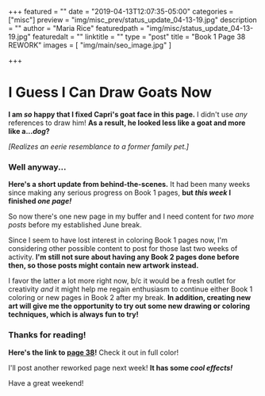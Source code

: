 +++
featured = ""
date = "2019-04-13T12:07:35-05:00"
categories = ["misc"]
preview = "img/misc_prev/status_update_04-13-19.jpg"
description = ""
author = "Maria Rice"
featuredpath = "img/misc/status_update_04-13-19.jpg"
featuredalt = ""
linktitle = ""
type = "post"
title = "Book 1 Page 38 REWORK"
images = [ "img/main/seo_image.jpg" ]

+++

# I Guess I Can Draw Goats Now

**I am _so_ happy that I fixed Capri's goat face in this page.** 
I didn't use _any_ references to draw him! 
**As a result, he looked less like a goat and more like a..._dog_?** 

_[Realizes an eerie resemblance to a former family pet.]_

### Well anyway...

**Here's a short update from behind-the-scenes.** 
It had been many weeks since making any serious progress on Book 1 pages, **but _this week_ I finished _one page!_**

So now there's one new page in my buffer and I need content for _two more posts_ before my established June break. 

Since I seem to have lost interest in coloring Book 1 pages now, I'm considering other possible content to post for those last two weeks of activity. 
**I'm still not sure about having any Book 2 pages done before then, so those posts might contain new artwork instead.** 

I favor the latter a lot more right now, b/c it would be a fresh outlet for creativity _and_ it might help me regain enthusiasm to continue either Book 1 coloring or new pages in Book 2 after my break. 
**In addition, creating new art will give me the opportunity to try out some new drawing or coloring techniques, which is always fun to try!**

### Thanks for reading!

**Here's the link to [page 38](https://mcrice123.github.io/morphic/blog/book-1-page-38/)!** 
Check it out in full color!

I'll post another reworked page next week! **It has some _cool effects!_**

Have a great weekend!


